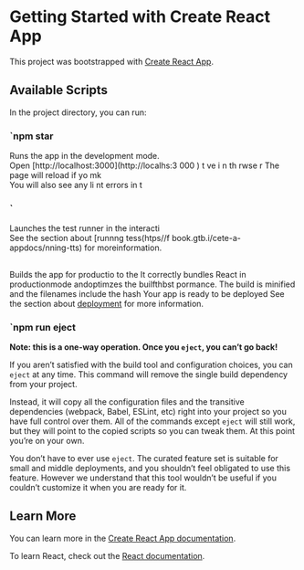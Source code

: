 # Getting Started with Create React App

This project was bootstrapped with [Create React App](https://github.com/facebook/create-react-app).

## Available Scripts 
 
In the project directory, you can run: 
### `npm star
  
Runs the app in the development mode.  
Open [http://localhost:3000](http://localhs:3 000   ) t  ve     i  n th rwse r 
The page will reload if yo mk  
You will also see any li nt errors in t 
### `   
Launches the test runner in the interacti    
See the section about [runnng tess(htps//f book.gtb.i/cete-a-appdocs/nning-tts) for moreinformation.
##
Builds the app for productio to the 
It correctly bundles React in productionmode andoptimzes the builfthbst pormance.
The build is minified and the filenames include the hash
Your app is ready to be deployed
See the section about [deployment](https://facebook.github.io/create-react-app/docs/deployment) for more information.

### `npm run eject

**Note: this is a one-way operation. Once you `eject`, you can’t go back!**

If you aren’t satisfied with the build tool and configuration choices, you can `eject` at any time. This command will remove the single build dependency from your project.

Instead, it will copy all the configuration files and the transitive dependencies (webpack, Babel, ESLint, etc) right into your project so you have full control over them. All of the commands except `eject` will still work, but they will point to the copied scripts so you can tweak them. At this point you’re on your own.

You don’t have to ever use `eject`. The curated feature set is suitable for small and middle deployments, and you shouldn’t feel obligated to use this feature. However we understand that this tool wouldn’t be useful if you couldn’t customize it when you are ready for it.

## Learn More

You can learn more in the [Create React App documentation](https://facebook.github.io/create-react-app/docs/getting-started).

To learn React, check out the [React documentation](https://reactjs.org/).
